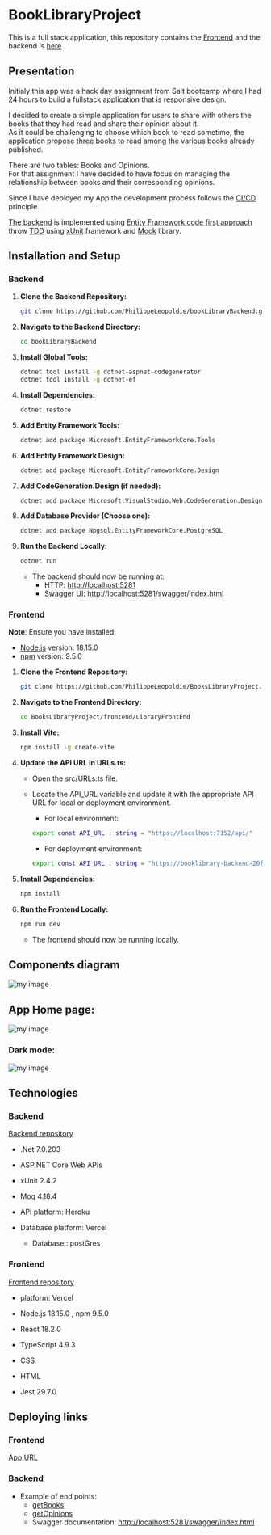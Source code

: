 # BookLibraryProject
This is a full stack application, this repository contains the [Frontend](https://github.com/PhilippeLeopoldie/BooksLibraryProject/tree/master/frontend/LibraryFrontEnd) and the backend is [here](https://github.com/PhilippeLeopoldie/bookLibraryBackend)

## Presentation 

Initialy this app was a hack day assignment from Salt bootcamp  where I had 24 hours to build a fullstack application  that is responsive design.

I decided to create a simple application for users to share with others the books that they had read and share their opinion about it.  
As it could be challenging to choose which book to read sometime, the application propose three books to read among the various books already published.

There are two tables:  Books and Opinions.  
For that assignment I have decided to have focus on managing the relationship between books and their corresponding opinions.

Since I have deployed my App the development process follows the <span style = "color: green"> [CI/CD](https://en.wikipedia.org/wiki/CI/CD) </span>principle.




[The backend](https://github.com/PhilippeLeopoldie/bookLibraryBackend) is implemented using <span style = "color: green">[Entity Framework code first approach](https://learn.microsoft.com/en-us/ef/ef6/get-started) </span> throw <span style = "color: green"> [TDD](https://en.wikipedia.org/wiki/Test-driven_development) </span> using <span style = "color: green">[xUnit](https://xunit.net/) </span>framework and <span style = "color: green">[Mock](https://github.com/devlooped/moq) </span>library.


## Installation and Setup

### Backend
1. **Clone the Backend Repository:**
    ```bash
    git clone https://github.com/PhilippeLeopoldie/bookLibraryBackend.git
    ```

2. **Navigate to the Backend Directory:**
    ```bash
    cd bookLibraryBackend
    ```

3. **Install Global Tools:**
    ```bash
    dotnet tool install -g dotnet-aspnet-codegenerator
    dotnet tool install -g dotnet-ef
    ```

4. **Install Dependencies:**
    ```bash
    dotnet restore
    ```

5. **Add Entity Framework Tools:**
    ```bash
    dotnet add package Microsoft.EntityFrameworkCore.Tools
    ```

6. **Add Entity Framework Design:**
    ```bash
    dotnet add package Microsoft.EntityFrameworkCore.Design
    ```

7. **Add CodeGeneration.Design (if needed):**
    ```bash
    dotnet add package Microsoft.VisualStudio.Web.CodeGeneration.Design -version 6
    ```

8. **Add Database Provider (Choose one):**
    ```bash
    dotnet add package Npgsql.EntityFrameworkCore.PostgreSQL
    ```

9. **Run the Backend Locally:**
    ```bash
    dotnet run
    ```
    - The backend should now be running at:
        - HTTP: [http://localhost:5281](https://localhost:5281)  
        - Swagger UI: [http://localhost:5281/swagger/index.html](http://localhost:5281/swagger/index.html)
        
### Frontend
 **Note**: Ensure you have installed:
 - [Node.js](https://nodejs.org/) version: 18.15.0 
 - [npm](https://www.npmjs.com/)  version: 9.5.0
    

1. **Clone the Frontend Repository:**
    ```bash
    git clone https://github.com/PhilippeLeopoldie/BooksLibraryProject.git
    ```

2. **Navigate to the Frontend Directory:**
    ```bash
    cd BooksLibraryProject/frontend/LibraryFrontEnd
    ```

3. **Install Vite:**
    ```bash
    npm install -g create-vite
    ```

4. **Update the API URL in URLs.ts:**

    - Open the src/URLs.ts file.

    - Locate the API_URL variable and update it with the appropriate API URL for local or deployment environment.
      - For local environment:
      ```bash
      export const API_URL : string = "https://localhost:7152/api/"
      ```
      - For deployment environment:
      ```bash
      export const API_URL : string = "https://booklibrary-backend-20f7a19cecb2.herokuapp.com/api/" 
      ```

5. **Install Dependencies:**
    ```bash
    npm install
    ```

6. **Run the Frontend Locally:**
    ```bash
    npm run dev
    ```
    - The frontend should now be running locally.
    

## Components diagram
![my image](Components_diagram.png)

## App Home page:
![my image](presentation_image.png)

### Dark mode:
![my image](presentation_image_dark_mode.png)


## Technologies

### Backend

  [Backend repository](https://github.com/PhilippeLeopoldie/bookLibraryBackend)
  
  - .Net 7.0.203

  - ASP.NET Core Web APIs
  
  - xUnit 2.4.2
  
  - Moq 4.18.4

  - API platform: Heroku

  - Database platform: Vercel

    - Database : postGres

### Frontend

  [Frontend repository](https://github.com/PhilippeLeopoldie/BooksLibraryProject/tree/master/frontend/LibraryFrontEnd)

  - platform: Vercel
  
  - Node.js 18.15.0 , npm 9.5.0

  - React 18.2.0

  - TypeScript 4.9.3

  - CSS

  - HTML
  
  - Jest  29.7.0


## Deploying links
### Frontend
[App URL](https://books-library-2023.vercel.app/)

### Backend
  - Example of end points:  
    - [getBooks](https://booklibrary-backend-20f7a19cecb2.herokuapp.com/api/books)  
    - [getOpinions](https://booklibrary-backend-20f7a19cecb2.herokuapp.com/api/Opinions)  
    - Swagger documentation: [http://localhost:5281/swagger/index.html](http://localhost:5281/swagger/index.html)  